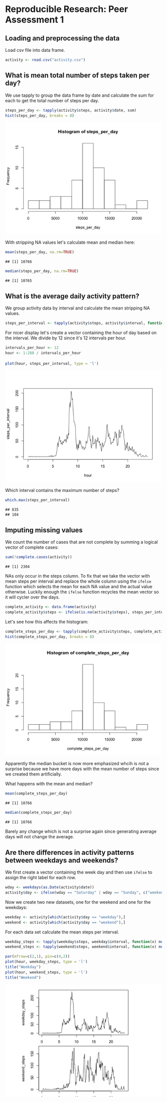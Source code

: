 # Reproducible Research: Peer Assessment 1


## Loading and preprocessing the data

Load csv file into data frame.


```r
activity <- read.csv("activity.csv")
```


## What is mean total number of steps taken per day?

We use tapply to group the data frame by date and calculate the sum for each to get the total number of steps per day.



```r
steps_per_day <- tapply(activity$steps, activity$date, sum)
hist(steps_per_day, breaks = 8)
```

![plot of chunk unnamed-chunk-2](./PA1_template_files/figure-html/unnamed-chunk-2.png) 

With stripping NA values let's calculate mean and median here:


```r
mean(steps_per_day, na.rm=TRUE)
```

```
## [1] 10766
```

```r
median(steps_per_day, na.rm=TRUE)
```

```
## [1] 10765
```

## What is the average daily activity pattern?

We group activity data by interval and calculate the mean stripping NA values.


```r
steps_per_interval <- tapply(activity$steps, activity$interval, function(x) mean(x, na.rm = TRUE))
```


For nicer display let's create a vector containing the hour of day based on the interval. We divide by 12 since it's 12 intervals per hour.


```r
intervals_per_hour <- 12
hour <- 1:288 / intervals_per_hour

plot(hour, steps_per_interval, type = 'l')
```

![plot of chunk unnamed-chunk-5](./PA1_template_files/figure-html/unnamed-chunk-5.png) 

Which interval contains the maximum number of steps?


```r
which.max(steps_per_interval)
```

```
## 835 
## 104
```


## Imputing missing values

We count the number of cases that are not complete by summing a logical vector of complete cases:


```r
sum(!complete.cases(activity))
```

```
## [1] 2304
```

NAs only occur in the steps column. To fix that we take the vector with mean steps per interval and replace the whole column using the `ifelse` function which selects the mean for each NA value and the actual value otherwise. Luckily enough the `ifelse` function recycles the mean vector so it will cycler over the days.


```r
complete_activity <- data.frame(activity)
complete_activity$steps <- ifelse(is.na(activity$steps), steps_per_interval, activity$steps)
```

Let's see how this affects the histogram:


```r
complete_steps_per_day <- tapply(complete_activity$steps, complete_activity$date, sum)
hist(complete_steps_per_day, breaks = 8)
```

![plot of chunk unnamed-chunk-9](./PA1_template_files/figure-html/unnamed-chunk-9.png) 

Apparently the median bucket is now more emphasized whcih is not a surprise because we have more days with the mean number of steps since we created them artificially.

What happens with the mean and median?


```r
mean(complete_steps_per_day)
```

```
## [1] 10766
```

```r
median(complete_steps_per_day)
```

```
## [1] 10766
```

Barely any change which is not a surprise again since generating average days will not change the average.

## Are there differences in activity patterns between weekdays and weekends?

We first create a vector containing the week day and then use `ifelse` to assign the right label for each row.


```r
wday <- weekdays(as.Date(activity$date))
activity$day <- ifelse(wday == "Saturday" | wday == "Sunday", c("weekend"), c("weekday"))
```

Now we create two new datasets, one for the weekend and one for the weekdays:


```r
weekday <- activity[which(activity$day == "weekday"),]
weekend <- activity[which(activity$day == "weekend"),]
```

For each data set calculate the mean steps per interval.


```r
weekday_steps <- tapply(weekday$steps, weekday$interval, function(x) mean(x, na.rm = TRUE))
weekend_steps <- tapply(weekend$steps, weekend$interval, function(x) mean(x, na.rm = TRUE))
```



```r
par(mfrow=c(2,1), pin=c(4,2))
plot(hour, weekday_steps, type = 'l')
title("Weekday")
plot(hour, weekend_steps, type = 'l')
title("Weekend")
```

![plot of chunk unnamed-chunk-14](./PA1_template_files/figure-html/unnamed-chunk-14.png) 


